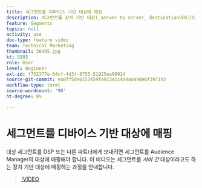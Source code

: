 ```yaml
---
title: 세그먼트를 디바이스 기반 대상에 매핑
description: 세그먼트를 장치 기반 대상(_server-to-server_ destination이라고도 함)에 매핑하는 방법에 대해 알아봅니다. 대상 세그먼트를 DSP 또는 다른 파트너에게 보내려면 세그먼트를 Audience Manager의 대상에 매핑해야 합니다.
feature: Segments
topics: null
activity: use
doc-type: feature video
team: Technical Marketing
thumbnail: 36495.jpg
kt: 5805
role: User
level: Beginner
exl-id: f732377e-64cf-4d3f-8755-51925ea60924
source-git-commit: ea8ff5de0157659fa91341c4a4aa49de6f397192
workflow-type: tm+mt
source-wordcount: '90'
ht-degree: 0%

---
```


# 세그먼트를 디바이스 기반 대상에 매핑

대상 세그먼트를 DSP 또는 다른 파트너에게 보내려면 세그먼트를 Audience Manager의 대상에 매핑해야 합니다. 이 비디오는 세그먼트를 _서버 간_ 대상이라고도 하는 장치 기반 대상에 매핑하는 과정을 안내합니다.

>[!VIDEO](https://video.tv.adobe.com/v/41310/?quality=12&learn=on&captions=kor)
